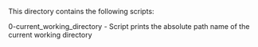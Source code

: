 This directory contains the following scripts:

0-current_working_directory - Script prints the absolute path name of the current working directory  
